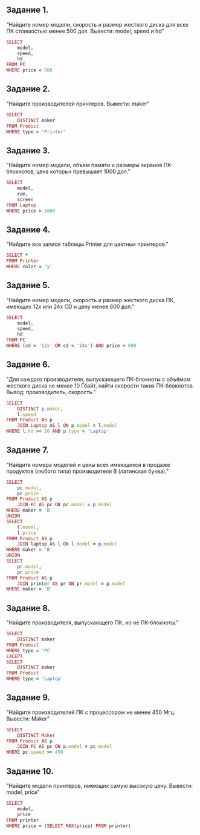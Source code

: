 ## Задание 1.
"Найдите номер модели, скорость и размер жесткого диска для всех ПК стоимостью менее 500 дол. Вывести: model, speed и hd"
```ruby
SELECT 
    model,
    speed,
    hd
FROM PC
WHERE price < 500
```
## Задание 2.
"Найдите производителей принтеров. Вывести: maker"
```ruby
SELECT 
    DISTINCT maker
FROM Product
WHERE type = 'Printer'
```
## Задание 3.
"Найдите номер модели, объем памяти и размеры экранов ПК-блокнотов, цена которых превышает 1000 дол."
```ruby
SELECT 
    model,
    ram,
    screen
FROM Laptop
WHERE price > 1000
```
## Задание 4.
"Найдите все записи таблицы Printer для цветных принтеров."
```ruby
SELECT *
FROM Printer
WHERE color = 'y'
```
## Задание 5.
"Найдите номер модели, скорость и размер жесткого диска ПК, имеющих 12x или 24x CD и цену менее 600 дол."
```ruby
SELECT 
    model,
    speed,
    hd
FROM PC
WHERE (cd = '12x' OR cd = '24x') AND price < 600
```
## Задание 6.
"Для каждого производителя, выпускающего ПК-блокноты c объёмом жесткого диска не менее 10 Гбайт, найти скорости таких ПК-блокнотов. Вывод: производитель, скорость."
```ruby
SELECT 
    DISTINCT p.maker,
    l.speed
FROM Product AS p
    JOIN Laptop AS l ON p.model = l.model
WHERE l.hd >= 10 AND p.type = 'Laptop'
```
## Задание 7.
"Найдите номера моделей и цены всех имеющихся в продаже продуктов (любого типа) производителя B (латинская буква)."
```ruby
SELECT 
    pc.model,
    pc.price
FROM Product AS p
	JOIN PC AS pc ON pc.model = p.model
WHERE maker = 'B'
UNION
SELECT 
    l.model,
    l.price
FROM Product AS p
	JOIN laptop AS l ON l.model = p.model
WHERE maker = 'B'
UNION
SELECT 
    pr.model,
    pr.price
FROM Product AS p
	JOIN printer AS pr ON pr.model = p.model
WHERE maker = 'B'
```
## Задание 8.
"Найдите производителя, выпускающего ПК, но не ПК-блокноты."
```ruby
SELECT 
    DISTINCT maker
FROM Product
WHERE type = 'PC'
EXCEPT
SELECT 
    DISTINCT maker
FROM Product
WHERE type = 'Laptop'
```
## Задание 9.
"Найдите производителей ПК с процессором не менее 450 Мгц. Вывести: Maker"
```ruby
SELECT 
    DISTINCT Maker
FROM Product AS p
    JOIN PC AS pc ON p.model = pc.model
WHERE pc.speed >= 450
```
## Задание 10.
"Найдите модели принтеров, имеющих самую высокую цену. Вывести: model, price"
```ruby
SELECT 
    model,
    price
FROM printer
WHERE price = (SELECT MAX(price) FROM printer)
```